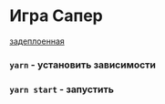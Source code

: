 # Игра  Сапер 

[задеплоенная]() 

### `yarn` - установить зависимости 

### `yarn start` - запустить 


